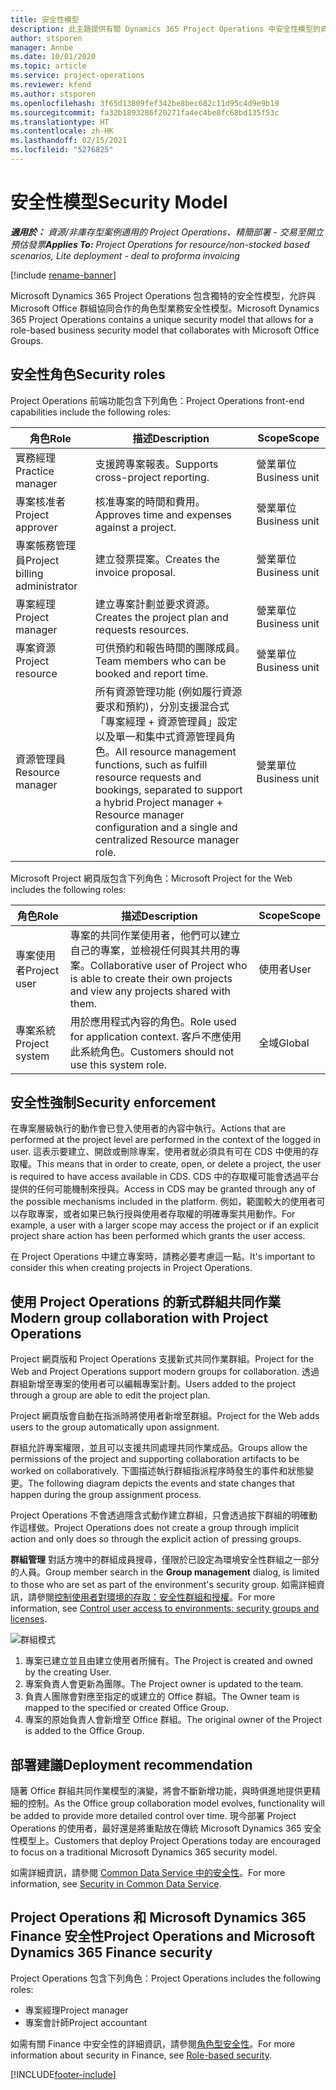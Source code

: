 ```yaml
---
title: 安全性模型
description: 此主題提供有關 Dynamics 365 Project Operations 中安全性模型的資訊。
author: stsporen
manager: Annbe
ms.date: 10/01/2020
ms.topic: article
ms.service: project-operations
ms.reviewer: kfend
ms.author: stsporen
ms.openlocfilehash: 3f65d13809fef342be8bec682c11d95c4d9e9b19
ms.sourcegitcommit: fa32b1893286f20271fa4ec4be8fc68bd135f53c
ms.translationtype: HT
ms.contentlocale: zh-HK
ms.lasthandoff: 02/15/2021
ms.locfileid: "5276825"
---
```

# <a name="security-model"></a><span data-ttu-id="97a4d-103">安全性模型</span><span class="sxs-lookup"><span data-stu-id="97a4d-103">Security Model</span></span>

<span data-ttu-id="97a4d-104">_**適用於：** 資源/非庫存型案例適用的 Project Operations、精簡部署 - 交易至開立預估發票_</span><span class="sxs-lookup"><span data-stu-id="97a4d-104">_**Applies To:** Project Operations for resource/non-stocked based scenarios, Lite deployment - deal to proforma invoicing_</span></span>

[!include [rename-banner](~/includes/cc-data-platform-banner.md)]

<span data-ttu-id="97a4d-105">Microsoft Dynamics 365 Project Operations 包含獨特的安全性模型，允許與 Microsoft Office 群組協同合作的角色型業務安全性模型。</span><span class="sxs-lookup"><span data-stu-id="97a4d-105">Microsoft Dynamics 365 Project Operations contains a unique security model that allows for a role-based business security model that collaborates with Microsoft Office Groups.</span></span> 


## <a name="security-roles"></a><span data-ttu-id="97a4d-106">安全性角色</span><span class="sxs-lookup"><span data-stu-id="97a4d-106">Security roles</span></span>
<span data-ttu-id="97a4d-107">Project Operations 前端功能包含下列角色：</span><span class="sxs-lookup"><span data-stu-id="97a4d-107">Project Operations front-end capabilities include the following roles:</span></span>

| <span data-ttu-id="97a4d-108">角色</span><span class="sxs-lookup"><span data-stu-id="97a4d-108">Role</span></span>                          | <span data-ttu-id="97a4d-109">描述</span><span class="sxs-lookup"><span data-stu-id="97a4d-109">Description</span></span>                                                                                                                                                                 | <span data-ttu-id="97a4d-110">Scope</span><span class="sxs-lookup"><span data-stu-id="97a4d-110">Scope</span></span> |
|-------------------------------|-----------------------------------------------------------------------------------------------------------------------------------------------------------------------------|------|
| <span data-ttu-id="97a4d-111">實務經理</span><span class="sxs-lookup"><span data-stu-id="97a4d-111">Practice manager</span></span>              | <span data-ttu-id="97a4d-112">支援跨專案報表。</span><span class="sxs-lookup"><span data-stu-id="97a4d-112">Supports cross-project reporting.</span></span>                                                                                                            | <span data-ttu-id="97a4d-113">營業單位</span><span class="sxs-lookup"><span data-stu-id="97a4d-113">Business unit</span></span>              |
| <span data-ttu-id="97a4d-114">專案核准者</span><span class="sxs-lookup"><span data-stu-id="97a4d-114">Project approver</span></span>              | <span data-ttu-id="97a4d-115">核准專案的時間和費用。</span><span class="sxs-lookup"><span data-stu-id="97a4d-115">Approves time and expenses against a project.</span></span>                                                                                                                              | <span data-ttu-id="97a4d-116">營業單位</span><span class="sxs-lookup"><span data-stu-id="97a4d-116">Business unit</span></span> |
| <span data-ttu-id="97a4d-117">專案帳務管理員</span><span class="sxs-lookup"><span data-stu-id="97a4d-117">Project billing administrator</span></span> | <span data-ttu-id="97a4d-118">建立發票提案。</span><span class="sxs-lookup"><span data-stu-id="97a4d-118">Creates the invoice proposal.</span></span>                                                                                                                                                 | <span data-ttu-id="97a4d-119">營業單位</span><span class="sxs-lookup"><span data-stu-id="97a4d-119">Business unit</span></span> |
| <span data-ttu-id="97a4d-120">專案經理</span><span class="sxs-lookup"><span data-stu-id="97a4d-120">Project manager</span></span>               | <span data-ttu-id="97a4d-121">建立專案計劃並要求資源。</span><span class="sxs-lookup"><span data-stu-id="97a4d-121">Creates the project plan and requests resources.</span></span>                                                                                                                              | <span data-ttu-id="97a4d-122">營業單位</span><span class="sxs-lookup"><span data-stu-id="97a4d-122">Business unit</span></span> |
| <span data-ttu-id="97a4d-123">專案資源</span><span class="sxs-lookup"><span data-stu-id="97a4d-123">Project resource</span></span>              | <span data-ttu-id="97a4d-124">可供預約和報告時間的團隊成員。</span><span class="sxs-lookup"><span data-stu-id="97a4d-124">Team members who can be booked and report time.</span></span>                                                                                                          | <span data-ttu-id="97a4d-125">營業單位</span><span class="sxs-lookup"><span data-stu-id="97a4d-125">Business unit</span></span>|
| <span data-ttu-id="97a4d-126">資源管理員</span><span class="sxs-lookup"><span data-stu-id="97a4d-126">Resource manager</span></span>              | <span data-ttu-id="97a4d-127">所有資源管理功能 (例如履行資源要求和預約)，分別支援混合式「專案經理 + 資源管理員」設定以及單一和集中式資源管理員角色。</span><span class="sxs-lookup"><span data-stu-id="97a4d-127">All resource management functions, such as fulfill resource requests and bookings, separated to support a hybrid Project manager + Resource manager configuration and a single and centralized Resource manager role.</span></span> | <span data-ttu-id="97a4d-128">營業單位</span><span class="sxs-lookup"><span data-stu-id="97a4d-128">Business unit</span></span> |


<span data-ttu-id="97a4d-129">Microsoft Project 網頁版包含下列角色：</span><span class="sxs-lookup"><span data-stu-id="97a4d-129">Microsoft Project for the Web includes the following roles:</span></span>

| <span data-ttu-id="97a4d-130">角色</span><span class="sxs-lookup"><span data-stu-id="97a4d-130">Role</span></span>           | <span data-ttu-id="97a4d-131">描述</span><span class="sxs-lookup"><span data-stu-id="97a4d-131">Description</span></span>                                                                                                        | <span data-ttu-id="97a4d-132">Scope</span><span class="sxs-lookup"><span data-stu-id="97a4d-132">Scope</span></span>  |
|----------------|--------------------------------------------------------------------------------------------------------------------|--------|
| <span data-ttu-id="97a4d-133">專案使用者</span><span class="sxs-lookup"><span data-stu-id="97a4d-133">Project user</span></span>   | <span data-ttu-id="97a4d-134">專案的共同作業使用者，他們可以建立自己的專案，並檢視任何與其共用的專案。</span><span class="sxs-lookup"><span data-stu-id="97a4d-134">Collaborative user of Project   who is able to create their own projects and view any projects shared with   them.</span></span> | <span data-ttu-id="97a4d-135">使用者</span><span class="sxs-lookup"><span data-stu-id="97a4d-135">User</span></span>   |
| <span data-ttu-id="97a4d-136">專案系統</span><span class="sxs-lookup"><span data-stu-id="97a4d-136">Project system</span></span> | <span data-ttu-id="97a4d-137">用於應用程式內容的角色。</span><span class="sxs-lookup"><span data-stu-id="97a4d-137">Role used for application   context.</span></span> <span data-ttu-id="97a4d-138">客戶不應使用此系統角色。</span><span class="sxs-lookup"><span data-stu-id="97a4d-138">Customers should not use this system role.</span></span>                                    | <span data-ttu-id="97a4d-139">全域</span><span class="sxs-lookup"><span data-stu-id="97a4d-139">Global</span></span> |

## <a name="security-enforcement"></a><span data-ttu-id="97a4d-140">安全性強制</span><span class="sxs-lookup"><span data-stu-id="97a4d-140">Security enforcement</span></span>
<span data-ttu-id="97a4d-141">在專案層級執行的動作會已登入使用者的內容中執行。</span><span class="sxs-lookup"><span data-stu-id="97a4d-141">Actions that are performed at the project level are performed in the context of the logged in user.</span></span> <span data-ttu-id="97a4d-142">這表示要建立、開啟或刪除專案，使用者就必須具有可在 CDS 中使用的存取權。</span><span class="sxs-lookup"><span data-stu-id="97a4d-142">This means that in order to create, open, or delete a project, the user is required to have access available in CDS.</span></span> <span data-ttu-id="97a4d-143">CDS 中的存取權可能會透過平台提供的任何可能機制來授與。</span><span class="sxs-lookup"><span data-stu-id="97a4d-143">Access in CDS may be granted through any of the possible mechanisms included in the platform.</span></span> <span data-ttu-id="97a4d-144">例如，範圍較大的使用者可以存取專案，或者如果已執行授與使用者存取權的明確專案共用動作。</span><span class="sxs-lookup"><span data-stu-id="97a4d-144">For example, a user with a larger scope may access the project or if an explicit project share action has been performed which grants the user access.</span></span>

<span data-ttu-id="97a4d-145">在 Project Operations 中建立專案時，請務必要考慮這一點。</span><span class="sxs-lookup"><span data-stu-id="97a4d-145">It's important to consider this when creating projects in Project Operations.</span></span>

## <a name="modern-group-collaboration-with-project-operations"></a><span data-ttu-id="97a4d-146">使用 Project Operations 的新式群組共同作業</span><span class="sxs-lookup"><span data-stu-id="97a4d-146">Modern group collaboration with Project Operations</span></span>
<span data-ttu-id="97a4d-147">Project 網頁版和 Project Operations 支援新式共同作業群組。</span><span class="sxs-lookup"><span data-stu-id="97a4d-147">Project for the Web and Project Operations support modern groups for collaboration.</span></span> <span data-ttu-id="97a4d-148">透過群組新增至專案的使用者可以編輯專案計劃。</span><span class="sxs-lookup"><span data-stu-id="97a4d-148">Users added to the project through a group are able to edit the project plan.</span></span>

<span data-ttu-id="97a4d-149">Project 網頁版會自動在指派時將使用者新增至群組。</span><span class="sxs-lookup"><span data-stu-id="97a4d-149">Project for the Web adds users to the group automatically upon assignment.</span></span>

<span data-ttu-id="97a4d-150">群組允許專案權限，並且可以支援共同處理共同作業成品。</span><span class="sxs-lookup"><span data-stu-id="97a4d-150">Groups allow the permissions of the project and supporting collaboration artifacts to be worked on collaboratively.</span></span> <span data-ttu-id="97a4d-151">下圖描述執行群組指派程序時發生的事件和狀態變更。</span><span class="sxs-lookup"><span data-stu-id="97a4d-151">The following diagram depicts the events and state changes that happen during the group assignment process.</span></span>

<span data-ttu-id="97a4d-152">Project Operations 不會透過隱含式動作建立群組，只會透過按下群組的明確動作這樣做。</span><span class="sxs-lookup"><span data-stu-id="97a4d-152">Project Operations does not create a group through implicit action and only does so through the explicit action of pressing groups.</span></span>

<span data-ttu-id="97a4d-153">**群組管理** 對話方塊中的群組成員搜尋，僅限於已設定為環境安全性群組之一部分的人員。</span><span class="sxs-lookup"><span data-stu-id="97a4d-153">Group member search in the **Group management** dialog, is limited to those who are set as part of the environment's security group.</span></span> <span data-ttu-id="97a4d-154">如需詳細資訊，請參閱[控制使用者對環境的存取：安全性群組和授權](https://docs.microsoft.com/power-platform/admin/control-user-access)。</span><span class="sxs-lookup"><span data-stu-id="97a4d-154">For more information, see [Control user access to environments: security groups and licenses](https://docs.microsoft.com/power-platform/admin/control-user-access).</span></span>

![群組模式](./media/groupsmode.png)

1. <span data-ttu-id="97a4d-156">專案已建立並且由建立使用者所擁有。</span><span class="sxs-lookup"><span data-stu-id="97a4d-156">The Project is created and owned by the creating User.</span></span>
2. <span data-ttu-id="97a4d-157">專案負責人會更新為團隊。</span><span class="sxs-lookup"><span data-stu-id="97a4d-157">The Project owner is updated to the team.</span></span>
3. <span data-ttu-id="97a4d-158">負責人團隊會對應至指定的或建立的 Office 群組。</span><span class="sxs-lookup"><span data-stu-id="97a4d-158">The Owner team is mapped to the specified or created Office Group.</span></span>
4. <span data-ttu-id="97a4d-159">專案的原始負責人會新增至 Office 群組。</span><span class="sxs-lookup"><span data-stu-id="97a4d-159">The original owner of the Project is added to the Office Group.</span></span>

## <a name="deployment-recommendation"></a><span data-ttu-id="97a4d-160">部署建議</span><span class="sxs-lookup"><span data-stu-id="97a4d-160">Deployment recommendation</span></span>
<span data-ttu-id="97a4d-161">隨著 Office 群組共同作業模型的演變，將會不斷新增功能，與時俱進地提供更精細的控制。</span><span class="sxs-lookup"><span data-stu-id="97a4d-161">As the Office group collaboration model evolves, functionality will be added to provide more detailed control over time.</span></span> <span data-ttu-id="97a4d-162">現今部署 Project Operations 的使用者，最好還是將重點放在傳統 Microsoft Dynamics 365 安全性模型上。</span><span class="sxs-lookup"><span data-stu-id="97a4d-162">Customers that deploy Project Operations today are encouraged to focus on a traditional Microsoft Dynamics 365 security model.</span></span>

<span data-ttu-id="97a4d-163">如需詳細資訊，請參閱 [Common Data Service 中的安全性](https://docs.microsoft.com/power-platform/admin/wp-security)。</span><span class="sxs-lookup"><span data-stu-id="97a4d-163">For more information, see [Security in Common Data Service](https://docs.microsoft.com/power-platform/admin/wp-security).</span></span>

## <a name="project-operations-and-microsoft-dynamics-365-finance-security"></a><span data-ttu-id="97a4d-164">Project Operations 和 Microsoft Dynamics 365 Finance 安全性</span><span class="sxs-lookup"><span data-stu-id="97a4d-164">Project Operations and Microsoft Dynamics 365 Finance security</span></span>
<span data-ttu-id="97a4d-165">Project Operations 包含下列角色：</span><span class="sxs-lookup"><span data-stu-id="97a4d-165">Project Operations includes the following roles:</span></span>

- <span data-ttu-id="97a4d-166">專案經理</span><span class="sxs-lookup"><span data-stu-id="97a4d-166">Project manager</span></span>
- <span data-ttu-id="97a4d-167">專案會計師</span><span class="sxs-lookup"><span data-stu-id="97a4d-167">Project accountant</span></span>

<span data-ttu-id="97a4d-168">如需有關 Finance 中安全性的詳細資訊，請參閱[角色型安全性](https://docs.microsoft.com/dynamics365/fin-ops-core/dev-itpro/sysadmin/role-based-security)。</span><span class="sxs-lookup"><span data-stu-id="97a4d-168">For more information about security in Finance, see [Role-based security](https://docs.microsoft.com/dynamics365/fin-ops-core/dev-itpro/sysadmin/role-based-security).</span></span>




[!INCLUDE[footer-include](../includes/footer-banner.md)]
